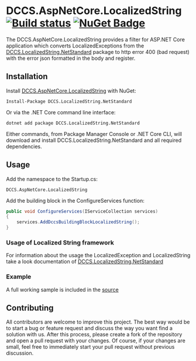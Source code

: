 # DCCS.AspNetCore.LocalizedString [![Build status](https://ci.appveyor.com/api/projects/status/h3v0726076j5m81x?svg=true)](https://ci.appveyor.com/project/mgeramb/dccs-aspnetcore-localizedstring) [![NuGet Badge](https://buildstats.info/nuget/DCCS.AspNetCore.LocalizedString)](https://www.nuget.org/packages/DCCS.AspNetCore.LocalizedString/)
The DCCS.AspNetCore.LocalizedString provides a filter for ASP.NET Core application which converts LocalizedExceptions from the [DCCS.LocalizedString.NetStandard](https://github.com/DCCS-IT-Business-Solutions/DCCS.LocalizedString.NetStandard) package to http error 400 (bad request) with the error json formatted in the body and register.

## Installation

Install [DCCS.AspNetCore.LocalizedString](https://www.nuget.org/packages/DCCS.AspNetCore.LocalizedString/) with NuGet:

    Install-Package DCCS.LocalizedString.NetStandard

Or via the .NET Core command line interface:

    dotnet add package DCCS.LocalizedString.NetStandard

Either commands, from Package Manager Console or .NET Core CLI, will download and install DCCS.LocalizedString.NetStandard and all required dependencies.

## Usage

Add the namespace to the Startup.cs:

    DCCS.AspNetCore.LocalizedString

Add the building block in the ConfigureServices function:

```csharp
public void ConfigureServices(IServiceCollection services)
{
    services.AddDccsBuildingBlockLocalizedString();
}
``` 

### Usage of Localized String framework

For information about the usage the LocalizedException and LocalizedString take a look documentation of [DCCS.LocalizedString.NetStandard](https://github.com/DCCS-IT-Business-Solutions/DCCS.LocalizedString.NetStandard)

### Example

A full working sample is included in the [source](https://github.com/DCCS-IT-Business-Solutions/DCCS.AspNetCore.LocalizedString/tree/master/DCCS.AspNetCore.LocalizedString.Sample)

## Contributing
All contributors are welcome to improve this project. The best way would be to start a bug or feature request and discuss the way you want find a solution with us.
After this process, please create a fork of the repository and open a pull request with your changes. Of course, if your changes are small, feel free to immediately start your pull request without previous discussion. 

